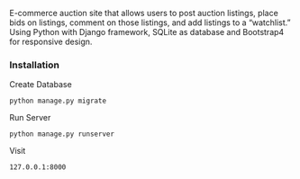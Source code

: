E-commerce auction site that allows users to post auction listings, place bids on listings, comment on those listings, and add listings to a “watchlist.”
Using Python with Django framework, SQLite as database and Bootstrap4 for responsive design.

<h3>Installation</h3>

Create Database
```
python manage.py migrate
```
Run Server
```
python manage.py runserver
```
Visit
```
127.0.0.1:8000
```
